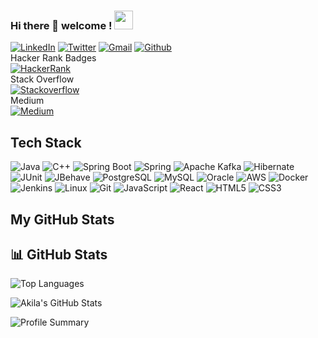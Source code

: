 ### Hi there 👋 welcome !     <img src="https://media.giphy.com/media/WUlplcMpOCEmTGBtBW/giphy.gif" width="30">  

<!--



**AkilaDee/AkilaDee** is a ✨ _special_ ✨ repository because its `README.md` (this file) appears on your GitHub profile.

Here are some ideas to get you started:

- 🔭 I’m currently working on ...
- 🌱 I’m currently learning ...
- 👯 I’m looking to collaborate on ...
- 🤔 I’m looking for help with ...
- 💬 Ask me about ...
- 📫 How to reach me: ...
- 😄 Pronouns: ...
- ⚡ Fun fact: ...
-->

[![LinkedIn](https://img.shields.io/badge/--linkedin?label=LinkedIn&logo=LinkedIn&style=social)](https://www.linkedin.com/in/akiladee)
[![Twitter](https://img.shields.io/badge/--Twitter?label=Twitter&logo=Twitter&style=social)](https://twitter.com/AkilaDee)
[![Gmail](https://img.shields.io/badge/--linkedin?label=Gmail&logo=gmail&style=social)](mailto:akila.mde@gmail.com)
[![Github](https://img.shields.io/github/followers/AkilaDee?label=Follow%20Me&style=social)](https://github.com/AkilaDee)<br/>
Hacker Rank Badges<br/> [![HackerRank](https://img.shields.io/badge/--dev?label=HackerRank&logo=Hackerrank&style=social)](https://www.hackerrank.com/akiladee) <br/>
Stack Overflow<br/>
[![Stackoverflow](https://img.shields.io/badge/--Stackoverflow?label=Stackoverflow&logo=Stackoverflow&style=social)](https://stackoverflow.com/users/14577057/akila-de-silva)<br/>
Medium<br/>
[![Medium](https://img.shields.io/badge/--Medium?label=Medium&logo=Medium&style=social)](https://medium.com/@akiladee)<br/>
## Tech Stack
<p>
<img alt="Java" src="https://img.shields.io/badge/Java-25A162?style=flat-square&logo=openjdk&logoColor=black" />
<img alt="C++" src="https://img.shields.io/badge/C++-00599C?style=flat-square&logo=cplusplus&logoColor=white" />
<img alt="Spring Boot" src="https://img.shields.io/badge/Springboot-%23039BE5.svg?style=flat-square&logo=springboot" />
<img alt="Spring" src="https://img.shields.io/badge/Spring-%236DB33F.svg?style=flat-square&logo=spring&logoColor=white" />
<img alt="Apache Kafka" src="https://img.shields.io/badge/Apache%20Kafka-231F20?style=flat-square&logo=apachekafka&logoColor=white" />
<img alt="Hibernate" src="https://img.shields.io/badge/Hibernate-59666C.svg?style=flat-square&logo=hibernate&logoColor=white" />
<img alt="JUnit" src="https://img.shields.io/badge/JUnit-25A162?style=flat-square&logo=junit5&logoColor=white" />
<img alt="JBehave" src="https://img.shields.io/badge/JBehave-007396?style=flat-square&logo=java&logoColor=white" />
<img alt="PostgreSQL" src="https://img.shields.io/badge/PostgreSQL-336791?style=flat-square&logo=postgresql&logoColor=white" />
<img alt="MySQL" src="https://img.shields.io/badge/MySQL-4479A1?style=flat-square&logo=mysql&logoColor=white" />
<img alt="Oracle" src="https://img.shields.io/badge/Oracle-F80000?style=flat-square&logo=oracle&logoColor=white" />
<img alt="AWS" src="https://img.shields.io/badge/AWS-232F3E?style=flat-square&logo=amazon-aws&logoColor=white" />
<img alt="Docker" src="https://img.shields.io/badge/Docker-2496ED?style=flat-square&logo=docker&logoColor=white" />
<img alt="Jenkins" src="https://img.shields.io/badge/Jenkins-D24939?style=flat-square&logo=jenkins&logoColor=white" />
<img alt="Linux" src="https://img.shields.io/badge/Linux-FCC624?style=flat-square&logo=linux&logoColor=black" />
<img alt="Git" src="https://img.shields.io/badge/Git-F05032?style=flat-square&logo=git&logoColor=white" />
<img alt="JavaScript" src="https://img.shields.io/badge/JavaScript%20-%23F7DF1E.svg?style=flat-square&logo=javascript&logoColor=black" />
<img alt="React" src="https://img.shields.io/badge/React-20232A?style=flat-square&logo=react&logoColor=61DAFB" />
<img alt="HTML5" src="https://img.shields.io/badge/HTML5-E34F26?style=flat-square&logo=html5&logoColor=white" />
<img alt="CSS3" src="https://img.shields.io/badge/CSS3-1572B6?style=flat-square&logo=css3&logoColor=white" />
</p>

## My GitHub Stats
## 📊 GitHub Stats

![Top Languages](https://github-readme-stats.vercel.app/api/top-langs/?username=AkilaDee&layout=compact&bg_color=000000&text_color=FFFFFF)

![Akila's GitHub Stats](https://github-readme-stats.vercel.app/api?username=AkilaDee&show_icons=true&count_private=true&hide=contribs,prs&bg_color=000000&text_color=FFFFFF)

![Profile Summary](https://github-profile-summary-cards.vercel.app/api/cards/profile-details?username=AkilaDee&theme=github_dark)



